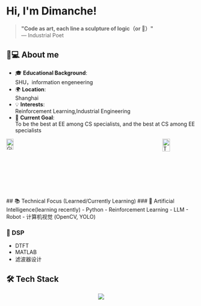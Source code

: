 # Hi, I'm Dimanche!
> **"Code as art, each line a sculpture of logic（or :poop:）"**  
> ― Industrial Poet
## 👨💻 About me
- 🎓 **Educational Background**:  
  SHU，information engeneering
- 🌍 **Location**:  
  Shanghai
- 💡 **Interests**:  
  Reinforcement Learning,Industrial Engineering
- 🚀 **Current Goal**:  
  To be the best at EE among CS specialists, and the best at CS among EE specialists

<div style="display: flex; justify-content: space-between; width: 100%;">
  <a href="https://github.com/AnalyseDeCircuit">
    <img 
      src="https://github-readme-stats.vercel.app/api?username=AnalyseDeCircuit&theme=radical"
      alt="GitHub Stats"
      style="width: 43%; height: auto; display: block;" 
    />
  </a>
  <a href="https://github.com/AnalyseDeCircuit">
    <img
      src="https://github-readme-stats.vercel.app/api/top-langs/?username=AnalyseDeCircuit&layout=compact&cache_seconds=0"
      alt="Top Langs"
      style="width: 47%; height: auto; display: block;" 
    />
  </a>
</div>
## 📚 Technical Focus (Learned/Currently Learning)   
### 🤖 Artificial Intelligence(learning recently)
  - Python
  - Reinforcement Learning
  - LLM
  - Robot
  - 计算机视觉  
    (OpenCV, YOLO)

### 📡 DSP
  - DTFT
  - MATLAB 
  - 滤波器设计





## 🛠 Tech Stack
<p align="center">
  <a href="https://skillicons.dev">
    <img src="https://skillicons.dev/icons?i=c,cs,cpp,bash,anaconda,git,linux,unity,vscode" />
  </a>
</p>

<!---
AnalyseDeCircuit/AnalyseDeCircuit is a ✨ special ✨ repository because its `README.md` (this file) appears on your GitHub profile.
You can click the Preview link to take a look at your changes.
--->

